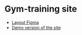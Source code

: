 # Gym-training site

* [Layout Figma](https://www.figma.com/file/LD14a2Zc86PXvgxQBvjFeV/%D0%94%D0%B8%D0%BF%D0%BB%D0%BE%D0%BC%D0%BD%D1%8B%D0%B9-%D0%9C%D0%B0%D0%BA%D0%B5%D1%82-%D0%91%D0%B0%D0%B7%D0%BE%D0%B2%D1%8B%D0%B9-FrontendBlok-(Copy)?type=design&node-id=129%3A12&mode=design&t=dHL9Qd07dr0NfhGH-1)
* [Demo version of the site](https://sonoann.github.io/Module01-Gym/Gym.html)